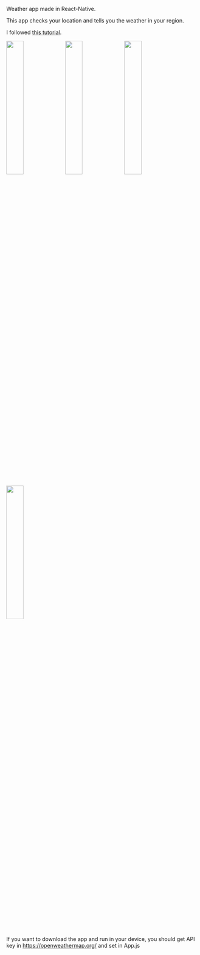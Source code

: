 Weather app made in React-Native.

This app checks your location and tells you the weather in your region.

I followed <a href="https://academy.nomadcoders.co/p/fucking-react-native-apps">this tutorial</a>. 

<div>
<img src="https://user-images.githubusercontent.com/48341594/83065074-d01b9680-a09d-11ea-87f7-b8ced3a7ab05.jpg" width="30%"></img>
<img src="https://user-images.githubusercontent.com/48341594/83065078-d14cc380-a09d-11ea-9294-385991b863df.jpg" width="30%"></img>
<img src="https://user-images.githubusercontent.com/48341594/83065079-d1e55a00-a09d-11ea-80cc-3e68ad591b29.jpg" width="30%"></img>
<img src="https://user-images.githubusercontent.com/48341594/83065087-d3168700-a09d-11ea-8293-fee38770bdc1.jpg" width="30%"></img>
</div>

If you want to download the app and run in your device, you should get API key in https://openweathermap.org/ and set in App.js
